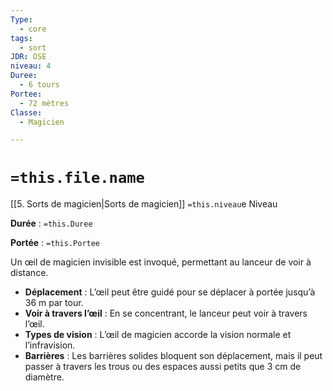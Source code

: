 ```yaml
---
Type:
  - core
tags:
  - sort
JDR: OSE
niveau: 4
Duree:
  - 6 tours
Portee:
  - 72 mètres
Classe:
  - Magicien

---
```

# `=this.file.name`  

[[5. Sorts de magicien|Sorts de magicien]] `=this.niveau`e Niveau

**Durée** : `=this.Duree` 

**Portée** : `=this.Portee`

Un œil de magicien invisible est invoqué, permettant au lanceur de voir à distance.

- **Déplacement** : L’œil peut être guidé pour se déplacer à portée jusqu’à 36 m par tour.
- **Voir à travers l’œil** : En se concentrant, le lanceur peut voir à travers l’œil.
- **Types de vision** : L’œil de magicien accorde la vision normale et l’infravision.
- **Barrières** : Les barrières solides bloquent son déplacement, mais il peut passer à travers les trous ou des espaces aussi petits que 3 cm de diamètre.